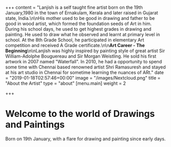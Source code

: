 +++
content = "Lanjish is a self taught fine artist born on the 19th January,1980 in the town of Ernakulam, Kerala and later raised in Gujarat state, India.\n\nHis mother used to be good in drawing and father to be good in wood artist, which formed the foundation seeds of Art in him. During his school days, he used to get highest grades in drawing and painting. He used to draw what he observed and learnt at primary level in school. At the 8th Grade School, he participated in elementary Art competition and received A Grade certificate.\n\n**Art Career - The Beginning**\n\nLanjish was highly inspired by painting style of great artist Sir William-Adolphe Bouguereau and Sir Morgan Weistling. He sold his first artwork in 2007 named \"Waterfall\".  In 2010, he had a opportunity to spend some time with Chennai based renowned artist Shri Ramasuresh and stayed at his art studio in Chennai for sometime learning the nuances of ARt."
date = "2019-01-18T02:57:46+00:00"
image = "/images/Nextcloud.png"
title = "About the Artist"
type = "about"
[menu.main]
weight = 2

+++
# Welcome to the world of Drawings and Paintings

Born on 19th January, with a flare for drawing and painting since early days.